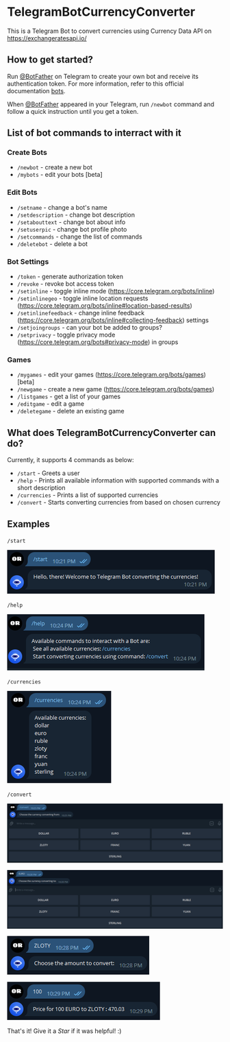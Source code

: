 # TelegramBotCurrencyConverter
This is a Telegram Bot to convert currencies using Currency Data API on https://exchangeratesapi.io/


## How to get started?

Run [@BotFather](@BotFather) on Telegram to create your own bot and receive its authentication token. For more information, refer to this official documentation [bots](https://core.telegram.org/bots).

When [@BotFather](@BotFather) appeared in your Telegram, run `/newbot` command and follow a quick instruction until you get a token.

## List of bot commands to interract with it

### Create Bots

* `/newbot` - create a new bot
* `/mybots` - edit your bots [beta]

### Edit Bots

* `/setname` - change a bot's name
* `/setdescription` - change bot description
* `/setabouttext` - change bot about info
* `/setuserpic` - change bot profile photo
* `/setcommands` - change the list of commands
* `/deletebot` - delete a bot

### Bot Settings

* `/token` - generate authorization token
* `/revoke` - revoke bot access token
* `/setinline` - toggle inline mode (https://core.telegram.org/bots/inline)
* `/setinlinegeo` - toggle inline location requests (https://core.telegram.org/bots/inline#location-based-results)
* `/setinlinefeedback` - change inline feedback (https://core.telegram.org/bots/inline#collecting-feedback) settings
* `/setjoingroups` - can your bot be added to groups?
* `/setprivacy` - toggle privacy mode (https://core.telegram.org/bots#privacy-mode) in groups

### Games

* `/mygames` - edit your games (https://core.telegram.org/bots/games) [beta]
* `/newgame` - create a new game (https://core.telegram.org/bots/games)
* `/listgames` - get a list of your games
* `/editgame` - edit a game
* `/deletegame` - delete an existing game
  
## What does **TelegramBotCurrencyConverter** can do?

Currently, it supports 4 commands as below:

* `/start` - Greets a user
* `/help` - Prints all available information with supported commands with a short description
* `/currencies` - Prints a list of supported currencies
* `/convert` - Starts converting currencies from based on chosen currency

## Examples

`/start`

![start](images/2023-03-19_22h21_52.png)

`/help`

![help](images/2023-03-19_22h24_15.png)

`/currencies`

![currencies](images/2023-03-19_22h24_47.png)

`/convert`

![1](images/2023-03-19_22h27_00.png)

![1](images/2023-03-19_22h28_10.png)

![1](images/2023-03-19_22h28_46.png)

![1](images/2023-03-19_22h29_22.png)

That's it! Give it a _Star_ if it was helpful! :)